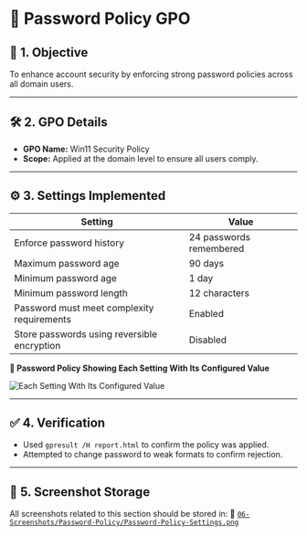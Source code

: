 # 🔐 Password Policy GPO

## 🎯 1. Objective

To enhance account security by enforcing strong password policies across all domain users.

---

## 🛠️ 2. GPO Details

- **GPO Name:** Win11 Security Policy
- **Scope:** Applied at the domain level to ensure all users comply.

---

## ⚙️ 3. Settings Implemented

| Setting                                     | Value                   |
|---------------------------------------------|-------------------------|
| Enforce password history                    | 24 passwords remembered |
| Maximum password age                        | 90 days                 |
| Minimum password age                        | 1 day                   |
| Minimum password length                     | 12 characters           |
| Password must meet complexity requirements  | Enabled                 |
| Store passwords using reversible encryption | Disabled                |

**📸 Password Policy Showing Each Setting With Its Configured Value**

![Each Setting With Its Configured Value](https://github.com/user-attachments/assets/4938bd3a-8efd-421a-9a8c-82eaf0f54a4f)

---

## ✅ 4. Verification

- Used `gpresult /H report.html` to confirm the policy was applied.
- Attempted to change password to weak formats to confirm rejection.

---

## 📁 5. Screenshot Storage

All screenshots related to this section should be stored in:
📂 [`06-Screenshots/Password-Policy/Password-Policy-Settings.png`](https://github.com/Hugh-Kumbi/Hugh-Kumbi-Active-Directory-Lab/blob/main/06-Screenshots/VII.%20Password-Policy/Password-Policy-Settings.md)
